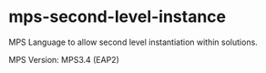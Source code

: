 # mps-second-level-instance
MPS Language to allow second level instantiation within solutions.

MPS Version: MPS3.4 (EAP2)
